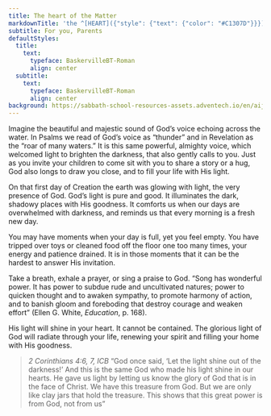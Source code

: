 ```yaml
---
title: The heart of the Matter
markdownTitle: 'the ^[HEART]({"style": {"text": {"color": "#C1307D"}}}) of the ^[MATTER]({"style": {"text": {"color": "#117F4B"}}})'
subtitle: For you, Parents
defaultStyles:
  title:
    text:
      typeface: BaskervilleBT-Roman
      align: center
  subtitle:
    text:
      typeface: BaskervilleBT-Roman
      align: center
background: https://sabbath-school-resources-assets.adventech.io/en/aij/2025-01-bg/assets/02-04.png
---
```


Imagine the beautiful and majestic sound of God’s voice echoing across the water. In Psalms we read of God’s voice as “thunder” and in Revelation as the “roar of many waters.” It is this same powerful, almighty voice, which welcomed light to brighten the darkness, that also gently calls to you. Just as you invite your children to come sit with you to share a story or a hug, God also longs to draw you close, and to fill your life with His light. 

On that first day of Creation the earth was glowing with light, the very presence of God. God’s light is pure and good. It illuminates the dark, shadowy places with His goodness. It comforts us when our days are overwhelmed with darkness, and reminds us that every morning is a fresh new day. 

You may have moments when your day is full, yet you feel empty. You have tripped over toys or cleaned food off the floor one too many times, your energy and patience drained. It is in those moments that it can be the hardest to answer His invitation. 

Take a breath, exhale a prayer, or sing a praise to God. “Song has wonderful power. It has power to subdue rude and uncultivated natures; power to quicken thought and to awaken sympathy, to promote harmony of action, and to banish gloom and foreboding that destroy courage and weaken effort” (Ellen G. White, _Education_, p. 168).

His light will shine in your heart. It cannot be contained. The glorious light of God will radiate through your life, renewing your spirit and filling your home with His goodness. 

> <cite>2 Corinthians 4:6, 7, ICB</cite>
> “God once said, ‘Let the light shine out of the darkness!’ And this is the same God who made his light shine in our hearts. He gave us light by letting us know the glory of God that is in the face of Christ. We have this treasure from God. But we are only like clay jars that hold the treasure. This shows that this great power is from God, not from us”